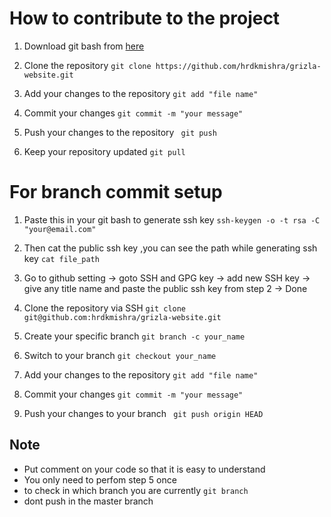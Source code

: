 # How to contribute to the project

1. Download git bash from [here](https://git-scm.com/downloads)

2. Clone the repository 
```git clone https://github.com/hrdkmishra/grizla-website.git ```

3. Add your changes to the repository
``` git add "file name" ```

4. Commit your changes
``` git commit -m "your message" ```

5. Push your changes to the repository
``` git push```

6. Keep your repository updated
``` git pull ```

# For branch commit setup

1. Paste this in your git bash to generate ssh key
``` ssh-keygen -o -t rsa -C "your@email.com" ```

2. Then cat the public ssh key ,you can see the path while generating ssh key
```cat file_path```

3. Go to github setting -> goto SSH and GPG key -> add new SSH key -> give any title name and paste the public ssh key from step 2 -> Done

4. Clone the repository via SSH
```git clone  git@github.com:hrdkmishra/grizla-website.git```

5. Create your specific branch
```git branch -c your_name```

6. Switch to your branch
```git checkout your_name```

7. Add your changes to the repository
``` git add "file name" ```

8. Commit your changes
``` git commit -m "your message" ```

9. Push your changes to your branch
``` git push origin HEAD```

## Note 

- Put comment on your code so that it is easy to understand
- You only need to perfom step 5 once
- to check in which branch you are currently
```git branch```
- dont push in the master branch

 
